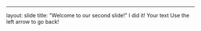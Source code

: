 
---
layout: slide
title: "Welcome to our second slide!"
I did it!
Your text
Use the left arrow to go back!
